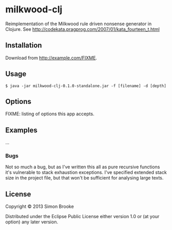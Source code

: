 # milkwood-clj

Reimplementation of the Milkwood rule driven nonsense generator in Clojure.
See http://codekata.pragprog.com/2007/01/kata_fourteen_t.html

## Installation

Download from http://example.com/FIXME.

## Usage

    $ java -jar milkwood-clj-0.1.0-standalone.jar -f [filename] -d [depth]

## Options

FIXME: listing of options this app accepts.

## Examples

...

### Bugs

Not so much a bug, but as I've written this all as pure recursive functions it's vulnerable to stack exhaustion exceptions. I've specified extended stack size in the project file, but that won't be sufficient for analysing large texts.



## License

Copyright © 2013 Simon Brooke

Distributed under the Eclipse Public License either version 1.0 or (at
your option) any later version.
